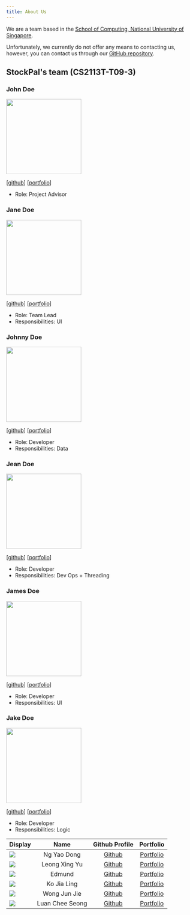 ```yaml
---
title: About Us
---
```


We are a team based in the [School of Computing, National University of Singapore](http://www.comp.nus.edu.sg).

Unfortunately, we currently do not offer any means to contacting us, however, you can contact us through our [GitHub repository](https://github.com/AY2324S2-CS2113T-T09-3/tp).


## StockPal's team (CS2113T-T09-3)

### John Doe

<img src="images/johndoe.png" width="200px">

[[github](https://github.com/johndoe)]
[[portfolio](team/johndoe.md)]

* Role: Project Advisor

### Jane Doe

<img src="images/johndoe.png" width="200px">

[[github](http://github.com/johndoe)]
[[portfolio](team/johndoe.md)]

* Role: Team Lead
* Responsibilities: UI

### Johnny Doe

<img src="images/johndoe.png" width="200px">

[[github](http://github.com/johndoe)] 
[[portfolio](team/johndoe.md)]

* Role: Developer
* Responsibilities: Data

### Jean Doe

<img src="images/johndoe.png" width="200px">

[[github](http://github.com/johndoe)]
[[portfolio](team/johndoe.md)]

* Role: Developer
* Responsibilities: Dev Ops + Threading

### James Doe

<img src="images/johndoe.png" width="200px">

[[github](http://github.com/johndoe)]
[[portfolio](team/johndoe.md)]

* Role: Developer
* Responsibilities: UI

### Jake Doe

<img src="images/johndoe.png" width="200px">

[[github](http://github.com/johndoe)]
[[portfolio](team/johndoe.md)]

* Role: Developer
* Responsibilities: Logic


Display |    Name     |             Github Profile             | Portfolio 
--------|:-----------:|:--------------------------------------:|:---------:
![](https://via.placeholder.com/100.png?text=Photo) | Ng Yao Dong | [Github](https://github.com/NgYaoDong) | [Portfolio](team/ngyaodong.md)
![](https://via.placeholder.com/100.png?text=Photo) | Leong Xing Yu | [Github](https://github.com/leongxingyu) | [Portfolio](team/leongxingyu.md)
![](https://via.placeholder.com/100.png?text=Photo) | Edmund | [Github](https://github.com/) | [Portfolio](team/johndoe.md)
![](https://via.placeholder.com/100.png?text=Photo) | Ko Jia Ling | [Github](https://github.com/kobot7) | [Portfolio](team/johndoe.md)
![](https://via.placeholder.com/100.png?text=Photo) | Wong Jun Jie | [Github](https://github.com/wjunjie01) | [Portfolio](team/wjunjie01.md) 
![](https://via.placeholder.com/100.png?text=Photo) | Luan Chee Seong | [Github](https://github.com/cheeseong2001) | [Portfolio](team/johndoe.md)